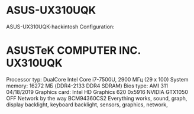 # ASUS-UX310UQK
ASUS-UX310UQK-hackintosh
Configuration:

# ASUSTeK COMPUTER INC. UX310UQK
Processor typ: DualCore Intel Core i7-7500U, 2900 МГц (29 х 100)
System memory: 	16272 МБ (DDR4-2133 DDR4 SDRAM)
Bios type: AMI 311 04/18/2019
Graphics card: 	Intel HD Graphics 620 0x5916
                NVIDIA GTX1050 OFF
Network by the way BCM94360CS2
Everything works, sound, graph, display backlight, keyboard backlight, sensors, graphics, network,
